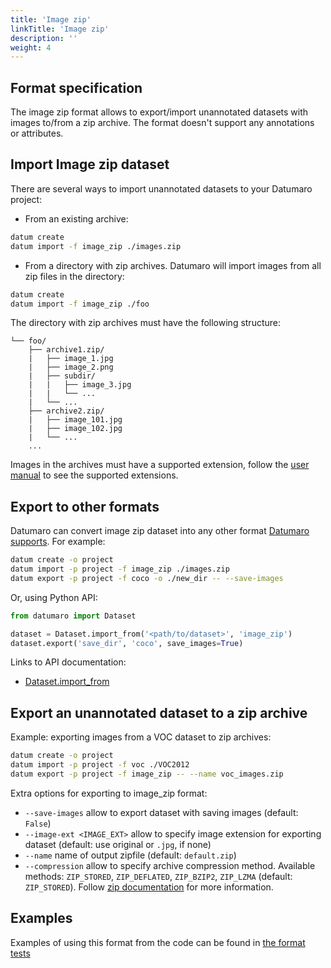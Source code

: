 ```yaml
---
title: 'Image zip'
linkTitle: 'Image zip'
description: ''
weight: 4
---
```


## Format specification

The image zip format allows to export/import unannotated datasets
with images to/from a zip archive. The format doesn't support any
annotations or attributes.

## Import Image zip dataset

There are several ways to import unannotated datasets to your Datumaro project:

- From an existing archive:

```bash
datum create
datum import -f image_zip ./images.zip
```

- From a directory with zip archives. Datumaro will import images from
  all zip files in the directory:

```bash
datum create
datum import -f image_zip ./foo
```

The directory with zip archives must have the following structure:

```
└── foo/
    ├── archive1.zip/
    |   ├── image_1.jpg
    |   ├── image_2.png
    |   ├── subdir/
    |   |   ├── image_3.jpg
    |   |   └── ...
    |   └── ...
    ├── archive2.zip/
    |   ├── image_101.jpg
    |   ├── image_102.jpg
    |   └── ...
    ...
```

Images in the archives must have a supported extension,
follow the [user manual](/docs/user-manual/media_formats/) to see the supported
extensions.

## Export to other formats

Datumaro can convert image zip dataset into any other format [Datumaro supports](/docs/user-manual/supported_formats/).
For example:

```bash
datum create -o project
datum import -p project -f image_zip ./images.zip
datum export -p project -f coco -o ./new_dir -- --save-images
```

Or, using Python API:

```python
from datumaro import Dataset

dataset = Dataset.import_from('<path/to/dataset>', 'image_zip')
dataset.export('save_dir', 'coco', save_images=True)
```

Links to API documentation:
- [Dataset.import_from]

## Export an unannotated dataset to a zip archive

Example: exporting images from a VOC dataset to zip archives:
```bash
datum create -o project
datum import -p project -f voc ./VOC2012
datum export -p project -f image_zip -- --name voc_images.zip
```

Extra options for exporting to image_zip format:
- `--save-images` allow to export dataset with saving images
  (default: `False`)
- `--image-ext <IMAGE_EXT>` allow to specify image extension
  for exporting dataset (default: use original or `.jpg`, if none)
- `--name` name of output zipfile (default: `default.zip`)
- `--compression` allow to specify archive compression method.
  Available methods:
  `ZIP_STORED`, `ZIP_DEFLATED`, `ZIP_BZIP2`, `ZIP_LZMA` (default: `ZIP_STORED`).
  Follow [zip documentation](https://pkware.cachefly.net/webdocs/casestudies/APPNOTE.TXT)
  for more information.


## Examples

Examples of using this format from the code can be found in
[the format tests](https://github.com/openvinotoolkit/datumaro/tree/develop/tests/test_image_zip_format.py)

[Dataset.import_from]: /api/api/components/components/datumaro.components.dataset.html#datumaro.components.dataset.Dataset.import_from
